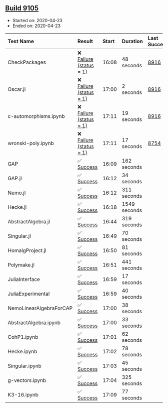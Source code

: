 ## [Build 9105](https://oscarci.mathematik.uni-kl.de/job/oscar/9105/)

* Started on: 2020-04-23
* Ended on: 2020-04-23

| Test Name    | Result | Start | Duration | Last Success | First Failure |
|:-------------|:-------|:------|:---------|:-------------|:--------------|
| CheckPackages | ❌ [Failure (status = 1)](https://oscarci.mathematik.uni-kl.de/job/oscar/9105/artifact/logs/build-9105/CheckPackages.log) | 16:08 | 48 seconds | [8916](https://oscarci.mathematik.uni-kl.de/job/oscar/8916/) | [8920](https://oscarci.mathematik.uni-kl.de/job/oscar/8920/) |
| Oscar.jl | ❌ [Failure (status = 1)](https://oscarci.mathematik.uni-kl.de/job/oscar/9105/artifact/logs/build-9105/Oscar.jl.log) | 17:00 | 2 seconds | [8916](https://oscarci.mathematik.uni-kl.de/job/oscar/8916/) | [8920](https://oscarci.mathematik.uni-kl.de/job/oscar/8920/) |
| c-automorphisms.ipynb | ❌ [Failure (status = 1)](https://oscarci.mathematik.uni-kl.de/job/oscar/9105/artifact/logs/build-9105/c-automorphisms.ipynb.log) | 17:11 | 19 seconds | [8916](https://oscarci.mathematik.uni-kl.de/job/oscar/8916/) | [8920](https://oscarci.mathematik.uni-kl.de/job/oscar/8920/) |
| wronski-poly.ipynb | ❌ [Failure (status = 1)](https://oscarci.mathematik.uni-kl.de/job/oscar/9105/artifact/logs/build-9105/wronski-poly.ipynb.log) | 17:11 | 17 seconds | [8754](https://oscarci.mathematik.uni-kl.de/job/oscar/8754/) | [8755](https://oscarci.mathematik.uni-kl.de/job/oscar/8755/) |
| GAP | ✅ [Success](https://oscarci.mathematik.uni-kl.de/job/oscar/9105/artifact/logs/build-9105/GAP.log) | 16:09 | 162 seconds |  |  |
| GAP.jl | ✅ [Success](https://oscarci.mathematik.uni-kl.de/job/oscar/9105/artifact/logs/build-9105/GAP.jl.log) | 16:12 | 34 seconds |  |  |
| Nemo.jl | ✅ [Success](https://oscarci.mathematik.uni-kl.de/job/oscar/9105/artifact/logs/build-9105/Nemo.jl.log) | 16:12 | 311 seconds |  |  |
| Hecke.jl | ✅ [Success](https://oscarci.mathematik.uni-kl.de/job/oscar/9105/artifact/logs/build-9105/Hecke.jl.log) | 16:18 | 1549 seconds |  |  |
| AbstractAlgebra.jl | ✅ [Success](https://oscarci.mathematik.uni-kl.de/job/oscar/9105/artifact/logs/build-9105/AbstractAlgebra.jl.log) | 16:44 | 319 seconds |  |  |
| Singular.jl | ✅ [Success](https://oscarci.mathematik.uni-kl.de/job/oscar/9105/artifact/logs/build-9105/Singular.jl.log) | 16:49 | 70 seconds |  |  |
| HomalgProject.jl | ✅ [Success](https://oscarci.mathematik.uni-kl.de/job/oscar/9105/artifact/logs/build-9105/HomalgProject.jl.log) | 16:50 | 81 seconds |  |  |
| Polymake.jl | ✅ [Success](https://oscarci.mathematik.uni-kl.de/job/oscar/9105/artifact/logs/build-9105/Polymake.jl.log) | 16:51 | 441 seconds |  |  |
| JuliaInterface | ✅ [Success](https://oscarci.mathematik.uni-kl.de/job/oscar/9105/artifact/logs/build-9105/JuliaInterface.log) | 16:59 | 17 seconds |  |  |
| JuliaExperimental | ✅ [Success](https://oscarci.mathematik.uni-kl.de/job/oscar/9105/artifact/logs/build-9105/JuliaExperimental.log) | 16:59 | 40 seconds |  |  |
| NemoLinearAlgebraForCAP | ✅ [Success](https://oscarci.mathematik.uni-kl.de/job/oscar/9105/artifact/logs/build-9105/NemoLinearAlgebraForCAP.log) | 17:00 | 38 seconds |  |  |
| AbstractAlgebra.ipynb | ✅ [Success](https://oscarci.mathematik.uni-kl.de/job/oscar/9105/artifact/logs/build-9105/AbstractAlgebra.ipynb.log) | 17:00 | 33 seconds |  |  |
| CohP1.ipynb | ✅ [Success](https://oscarci.mathematik.uni-kl.de/job/oscar/9105/artifact/logs/build-9105/CohP1.ipynb.log) | 17:01 | 62 seconds |  |  |
| Hecke.ipynb | ✅ [Success](https://oscarci.mathematik.uni-kl.de/job/oscar/9105/artifact/logs/build-9105/Hecke.ipynb.log) | 17:02 | 78 seconds |  |  |
| Singular.ipynb | ✅ [Success](https://oscarci.mathematik.uni-kl.de/job/oscar/9105/artifact/logs/build-9105/Singular.ipynb.log) | 17:03 | 45 seconds |  |  |
| g-vectors.ipynb | ✅ [Success](https://oscarci.mathematik.uni-kl.de/job/oscar/9105/artifact/logs/build-9105/g-vectors.ipynb.log) | 17:04 | 325 seconds |  |  |
| K3-16.ipynb | ✅ [Success](https://oscarci.mathematik.uni-kl.de/job/oscar/9105/artifact/logs/build-9105/K3-16.ipynb.log) | 17:09 | 77 seconds |  |  |
